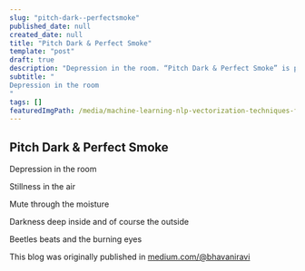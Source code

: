 ```yaml
---
slug: "pitch-dark--perfectsmoke"
published_date: null
created_date: null
title: "Pitch Dark & Perfect Smoke"
template: "post"
draft: true
description: "Depression in the room. “Pitch Dark & Perfect Smoke” is published by Bhavani Ravi"
subtitle: "
Depression in the room
"
tags: []
featuredImgPath: /media/machine-learning-nlp-vectorization-techniques-featured.png
---
```

## Pitch Dark & Perfect Smoke

Depression in the room

Stillness in the air

Mute through the moisture

Darkness deep inside and of course the outside

Beetles beats and the burning eyes

This blog was originally published in [medium.com/@bhavaniravi](https://medium.com/@bhavaniravi)
